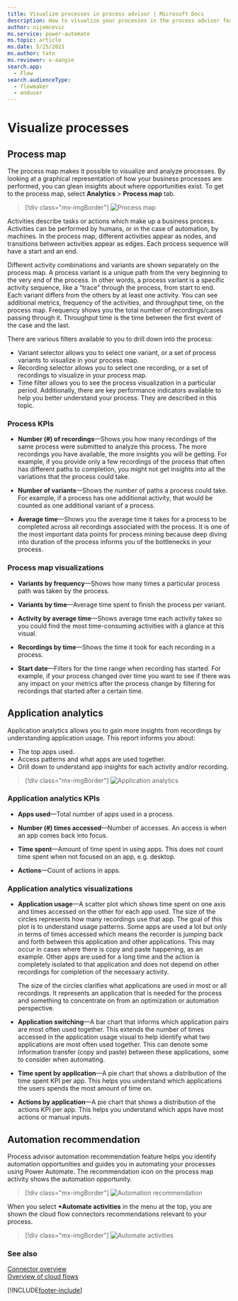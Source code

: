 ```yaml
---
title: Visualize processes in process advisor | Microsoft Docs
description: How to visualize your processes in the process advisor feature.
author: nijemcevic 
ms.service: power-automate
ms.topic: article
ms.date: 5/25/2021
ms.author: tatn
ms.reviewer: v-aangie
search.app: 
  - Flow
search.audienceType:
  - flowmaker
  - enduser
---
```

# Visualize processes

## Process map

<!-- Need an updated screenshot once this feature is available in Demo environment AND the title of the bottom right visual is changed/bugs fixed -->
The process map makes it possible to visualize and analyze processes. By looking at a graphical representation of how your business processes are performed, you can glean insights about where opportunities exist. To get to the process map, select **Analytics** > **Process map** tab.

> [!div class="mx-imgBorder"]
> ![Process map](media/process-advisor-visualize/process-map.png "Process advisor process map")

Activities describe tasks or actions which make up a business process. Activities can be performed by humans, or in the case of automation, by machines. In the process map, different activities appear as nodes, and transitions between activities appear as edges.  Each process sequence will have a start and an end.

Different activity combinations and variants are shown separately on the process map. A process variant is a unique path from the very beginning to the very end of the process. In other words, a process variant is a specific activity sequence, like a “trace” through the process, from start to end. Each variant differs from the others by at least one activity. You can see additional metrics, frequency of the activities, and throughput time, on the process map. Frequency shows you the total number of recordings/cases passing through it. Throughput time is the time between the first event of the case and the last.

There are various filters available to you to drill down into the process:

- Variant selector allows you to select one variant, or a set of process variants to visualize in your process map.
- Recording selector allows you to select one recording, or a set of recordings to visualize in your process map.
- Time filter allows you to see the process visualization in a particular period. Additionally, there are key performance indicators available to help you better understand your process. They are described in this topic.

### Process KPIs

- **Number (#) of recordings**&mdash;Shows you how many recordings of the same process were submitted to analyze this process. The more recordings you have available, the more insights you will be getting. For example, if you provide only a few recordings of the process that often has different paths to completion, you might not get insights into all the variations that the process could take.

- **Number of variants**&mdash;Shows the number of paths a process could take. For example, if a process has one additional activity, that would be counted as one additional variant of a process.

- **Average time**&mdash;Shows you the average time it takes for a process to be completed across all recordings associated with the process. It is one of the most important data points for process mining because deep diving into duration of the process informs you of the bottlenecks in your process.

### Process map visualizations

- **Variants by frequency**&mdash;Shows how many times a particular process path was taken by the process.

- **Variants by time**&mdash;Average time spent to finish the process per variant.

- **Activity by average time**&mdash;Shows average time each activity takes so you could find the most time-consuming activities with a glance at this visual.

- **Recordings by time**&mdash;Shows the time it took for each recording in a process.

- **Start date**&mdash;Filters for the time range when recording has started. For example, if your process changed over time you want to see if there was any impact on your metrics after the process change by filtering for recordings that started after a certain time.

## Application analytics

Application analytics allows you to gain more insights from recordings by understanding application usage. This report informs you about:

- The top apps used.
- Access patterns and what apps are used together.
- Drill down to understand app insights for each activity and/or recording.

> [!div class="mx-imgBorder"]
> ![Application analytics](media/application-analytics.png "Application analytics")

### Application analytics KPIs

- **Apps used**&mdash;Total number of apps used in a process.

- **Number (#) times accessed**&mdash;Number of accesses. An access is when an app comes back into focus.

- **Time spent**&mdash;Amount of time spent in using apps. This does not count time spent when not focused on an app, e.g. desktop.

- **Actions**&mdash;Count of actions in apps.

### Application analytics visualizations

- **Application usage**&mdash;A scatter plot which shows time spent on one axis and times accessed on the other for each app used. The size of the circles represents how many recordings use that app. The goal of this plot is to understand usage patterns. Some apps are used a lot but only in terms of times accessed which means the recorder is jumping back and forth between this application and other applications. This may occur in cases where there is copy and paste happening, as an example. Other apps are used for a long time and the action is completely isolated to that application and does not depend on other recordings for completion of the necessary activity.

    The size of the circles clarifies what applications are used in most or all recordings. It represents an application that is needed for the process and something to concentrate on from an optimization or automation perspective.

- **Application switching**&mdash;A bar chart that informs which application pairs are most often used together. This extends the number of times accessed in the application usage visual to help identify what two applications are most often used together. This can denote some information transfer (copy and paste) between these applications, some to consider when automating.

- **Time spent by application**&mdash;A pie chart that shows a distribution of the time spent KPI per app. This helps you understand which applications the users spends the most amount of time on.

- **Actions by application**&mdash;A pie chart that shows a distribution of the actions KPI per app. This helps you understand which apps have most actions or manual inputs.

## Automation recommendation

Process advisor automation recommendation feature helps you identify automation opportunities and guides you in automating your processes using Power Automate. The recommendation icon on the process map activity shows the automation opportunity.

> [!div class="mx-imgBorder"]
> ![Automation recommendation](media/automation-reco-1.png "Automation recommendation")


When you select **+Automate activities** in the menu at the top, you are shown the cloud flow connectors recommendations relevant to your process.

> [!div class="mx-imgBorder"]
> ![Automate activities](media/automation-reco-2.png "Automate activities")

### See also

[Connector overview](/connectors/connectors)<br/>
[Overview of cloud flows](overview-cloud.md)

[!INCLUDE[footer-include](includes/footer-banner.md)]